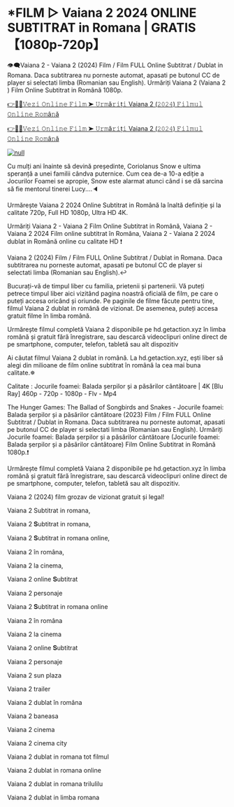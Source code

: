 # *FILM ▷ Vaiana 2 2024 ONLINE SUBTITRAT in Romana | GRATIS 【1080p-720p】
👁‍🗨Vaiana 2 - Vaiana 2 (2024) Film / Film FULL Online Subtitrat / Dublat in Romana. Daca subtitrarea nu porneste automat, apasati pe butonul CC de player si selectati limba (Romanian sau English). Urmăriți Vaiana 2 (Vaiana 2 ) Film Online Subtitrat in Română 1080p.

[👉📌✅𝚅𝚎𝚣𝚒 𝙾𝚗𝚕𝚒𝚗𝚎 𝙵𝚒𝚕𝚖 ➤ 𝚄𝚛𝚖ă𝚛𝚒ț𝚒 Vaiana 2 (𝟸𝟶𝟸𝟺) 𝙵𝚒𝚕𝚖𝚞𝚕 𝙾𝚗𝚕𝚒𝚗𝚎 𝚁𝚘𝚖â𝚗ă](https://aaamiiin.com/ro/movie/1241982/moana-2-gitcodelr)

[👉📌✅𝚅𝚎𝚣𝚒 𝙾𝚗𝚕𝚒𝚗𝚎 𝙵𝚒𝚕𝚖 ➤ 𝚄𝚛𝚖ă𝚛𝚒ț𝚒 Vaiana 2 (𝟸𝟶𝟸𝟺) 𝙵𝚒𝚕𝚖𝚞𝚕 𝙾𝚗𝚕𝚒𝚗𝚎 𝚁𝚘𝚖â𝚗ă](https://aaamiiin.com/ro/movie/1241982/moana-2-gitcodelr)

[![null](https://static.wixstatic.com/media/855a25_043b5abeb4ae4d35ac003198e7fe56ed~mv2.gif)](https://aaamiiin.com/ro/movie/1241982/moana-2-gitcodelr)

Cu mulți ani înainte să devină președinte, Coriolanus Snow e ultima speranță a unei familii cândva puternice. Cum cea de-a 10-a ediție a Jocurilor Foamei se apropie, Snow este alarmat atunci când i se dă sarcina să fie mentorul tinerei Lucy....🔈

Urmărește Vaiana 2 2024 Online Subtitrat in Română la înaltă definiție și la calitate 720p, Full HD 1080p, Ultra HD 4K.

Urmăriți Vaiana 2 - Vaiana 2 Film Online Subtitrat in Română, Vaiana 2 - Vaiana 2 2024 Film online subtitrat în Româna, Vaiana 2 - Vaiana 2 2024 dublat in Română online cu calitate HD️ ❗️

Vaiana 2 (2024) Film / Film FULL Online Subtitrat / Dublat in Romana. Daca subtitrarea nu porneste automat, apasati pe butonul CC de player si selectati limba (Romanian sau English).↩️

Bucurați-vă de timpul liber cu familia, prietenii și partenerii. Vă puteți petrece timpul liber aici vizitând pagina noastră oficială de film, pe care o puteți accesa oricând și oriunde. Pe paginile de filme făcute pentru tine, filmul Vaiana 2 dublat in română de vizionat. De asemenea, puteți accesa gratuit filme în limba română.

Urmărește filmul completă Vaiana 2 disponibile pe hd.getaction.xyz în limba română și gratuit fără înregistrare, sau descarcă videoclipuri online direct de pe smartphone, computer, telefon, tabletă sau alt dispozitiv 

Ai căutat filmul Vaiana 2 dublat in română. La hd.getaction.xyz, ești liber să alegi din milioane de film online subtitrat în română la cea mai buna calitate.✵

Calitate : Jocurile foamei: Balada șerpilor și a păsărilor cântătoare | 4K [Blu Ray] 460p - 720p - 1080p - Flv - Mp4

The Hunger Games: The Ballad of Songbirds and Snakes - Jocurile foamei: Balada șerpilor și a păsărilor cântătoare (2023) Film / Film FULL Online Subtitrat / Dublat in Romana. Daca subtitrarea nu porneste automat, apasati pe butonul CC de player si selectati limba (Romanian sau English). Urmăriți Jocurile foamei: Balada șerpilor și a păsărilor cântătoare (Jocurile foamei: Balada șerpilor și a păsărilor cântătoare) Film Online Subtitrat in Română 1080p.❗️

Urmărește filmul completă Vaiana 2 disponibile pe hd.getaction.xyz în limba română și gratuit fără înregistrare, sau descarcă videoclipuri online direct de pe smartphone, computer, telefon, tabletă sau alt dispozitiv.

Vaiana 2 (2024) film grozav de vizionat gratuit și legal!

Vaiana 2 Subtitrat in romana,

Vaiana 2 𝐒ubtitrat in romana,

Vaiana 2 𝐒ubtitrat in romana online,

Vaiana 2 în româna,

Vaiana 2 la cinema,

Vaiana 2 online 𝐒ubtitrat

Vaiana 2 personaje

Vaiana 2 𝐒ubtitrat in romana online

Vaiana 2 în româna

Vaiana 2 la cinema

Vaiana 2 online 𝐒ubtitrat

Vaiana 2 personaje

Vaiana 2 sun plaza

Vaiana 2 trailer

Vaiana 2 dublat în româna

Vaiana 2 baneasa

Vaiana 2 cinema

Vaiana 2 cinema city

Vaiana 2 dublat in romana tot filmul

Vaiana 2 dublat in romana online

Vaiana 2 dublat in romana trilulilu

Vaiana 2 dublat in limba romana

